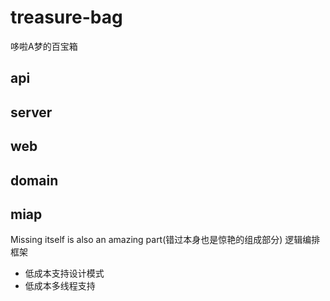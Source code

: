 # treasure-bag

哆啦A梦的百宝箱

## api

## server

## web

## domain

## miap

Missing itself is also an amazing part(错过本身也是惊艳的组成部分)
逻辑编排框架

+ 低成本支持设计模式
+ 低成本多线程支持